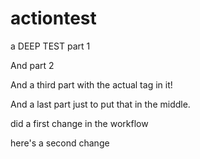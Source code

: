 # actiontest

a DEEP TEST part 1

And part 2

And a third part with the actual tag in it!

And a last part just to put that in the middle.

did a first change in the workflow

here's a second change
